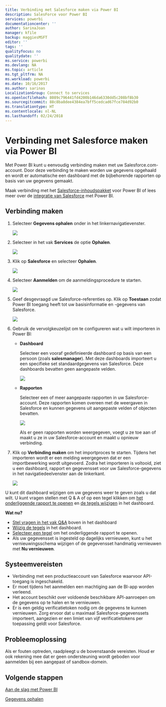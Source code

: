 ```yaml
---
title: Verbinding met Salesforce maken via Power BI
description: SalesForce voor Power BI
services: powerbi
documentationcenter: ''
author: SarinaJoan
manager: kfile
backup: maggiesMSFT
editor: ''
tags: ''
qualityfocus: no
qualitydate: ''
ms.service: powerbi
ms.devlang: NA
ms.topic: article
ms.tgt_pltfrm: NA
ms.workload: powerbi
ms.date: 10/16/2017
ms.author: sarinas
LocalizationGroup: Connect to services
ms.openlocfilehash: 8089c796441fd4200b146da6330dd5c208bf8b30
ms.sourcegitcommit: 88c8ba8dee4384ea7bff5cedcad67fce784d92b0
ms.translationtype: HT
ms.contentlocale: nl-NL
ms.lasthandoff: 02/24/2018
---
```

# <a name="connect-to-salesforce-with-power-bi"></a>Verbinding met Salesforce maken via Power BI
Met Power BI kunt u eenvoudig verbinding maken met uw Salesforce.com-account. Door deze verbinding te maken worden uw gegevens opgehaald en wordt er automatische een dashboard met de bijbehorende rapporten op basis van uw gegevens gemaakt.

Maak verbinding met het [Salesforce-inhoudspakket](https://app.powerbi.com/getdata/services/salesforce) voor Power BI of lees meer over de [integratie van Salesforce](https://powerbi.microsoft.com/integrations/salesforce) met Power BI.

## <a name="how-to-connect"></a>Verbinding maken
1. Selecteer **Gegevens ophalen** onder in het linkernavigatievenster.
   
   ![](media/service-connect-to-salesforce/pbi_getdata.png) 
2. Selecteer in het vak **Services** de optie **Ophalen**.
   
   ![](media/service-connect-to-salesforce/pbi_getservices.png) 
3. Klik op **Salesforce** en selecteer **Ophalen**.  
   
   ![](media/service-connect-to-salesforce/salesforce.png)
4. Selecteer **Aanmelden** om de aanmeldingsprocedure te starten.
   
    ![](media/service-connect-to-salesforce/dialog.png)
5. Geef desgevraagd uw Salesforce-referenties op. Klik op **Toestaan** zodat Power BI toegang heeft tot uw basisinformatie en -gegevens van Salesforce.
   
   ![](media/service-connect-to-salesforce/sf_authorize.png)
6. Gebruik de vervolgkeuzelijst om te configureren wat u wilt importeren in Power BI:
   
   * **Dashboard**
     
     Selecteer een vooraf gedefinieerde dashboard op basis van een persoon (zoals **salesmanager**). Met deze dashboards importeert u een specifieke set standaardgegevens van Salesforce. Deze dashboards bevatten geen aangepaste velden.
     
     ![](media/service-connect-to-salesforce/pbi_salesforcechooserole.png)
   * **Rapporten**
     
     Selecteer een of meer aangepaste rapporten in uw Salesforce-account. Deze rapporten komen overeen met de weergaven in Salesforce en kunnen gegevens uit aangepaste velden of objecten bevatten.
     
     ![](media/service-connect-to-salesforce/pbi_salesforcereports.png)
     
     Als er geen rapporten worden weergegeven, voegt u ze toe aan of maakt u ze in uw Salesforce-account en maakt u opnieuw verbinding.
7. Klik op **Verbinding maken** om het importproces te starten. Tijdens het importeren wordt er een melding weergegeven dat er een importbewerking wordt uitgevoerd. Zodra het importeren is voltooid, ziet u een dashboard, rapport en gegevensset voor uw Salesforce-gegevens in het navigatiedeelvenster aan de linkerkant.
   
   ![](media/service-connect-to-salesforce/pbi_getdatasalesforcedash.png)

U kunt dit dashboard wijzigen om uw gegevens weer te geven zoals u dat wilt. U kunt vragen stellen met Q & A of op een tegel klikken om [het onderliggende rapport te openen](service-dashboard-tiles.md) en [de tegels wijzigen](service-dashboard-edit-tile.md) in het dashboard.

**Wat nu?**

* [Stel vragen in het vak Q&A](power-bi-q-and-a.md) boven in het dashboard
* [Wijzig de tegels](service-dashboard-edit-tile.md) in het dashboard.
* [Selecteer een tegel](service-dashboard-tiles.md) om het onderliggende rapport te openen.
* Als uw gegevensset is ingesteld op dagelijks vernieuwen, kunt u het vernieuwingsschema wijzigen of de gegevensset handmatig vernieuwen met **Nu vernieuwen**.

## <a name="system-requirements"></a>Systeemvereisten
* Verbinding met een productieaccount van Salesforce waarvoor API-toegang is ingeschakeld.
* Er moet tijdens het aanmelden een machtiging aan de BI-app worden verleend.
* Het account beschikt over voldoende beschikbare API-aanroepen om de gegevens op te halen en te vernieuwen.
* Er is een geldig verificatietoken nodig om de gegevens te kunnen vernieuwen. Zorg ervoor dat u maximaal Salesforce-gegevenssets importeert, aangezien er een limiet van vijf verificatietokens per toepassing geldt voor Salesforce.

## <a name="troubleshooting"></a>Probleemoplossing
Als er fouten optreden, raadpleegt u de bovenstaande vereisten. Houd er ook rekening mee dat er geen ondersteuning wordt geboden voor aanmelden bij een aangepast of sandbox-domein.

## <a name="next-steps"></a>Volgende stappen
[Aan de slag met Power BI](service-get-started.md)

[Gegevens ophalen](service-get-data.md)

